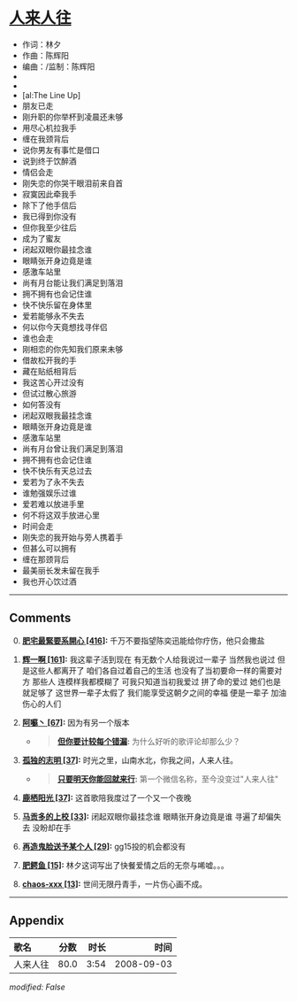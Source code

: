 # [人来人往](https://music.163.com/song?id=409931767)

* 作词：林夕
* 作曲：陈辉阳
* 编曲：/监制：陈辉阳
*
*
* [al:The Line Up]
* 朋友已走
* 刚升职的你举杯到凌晨还未够
* 用尽心机拉我手
* 缠在我颈背后
* 说你男友有事忙是借口
* 说到终于饮醉酒
* 情侣会走
* 刚失恋的你哭干眼泪前来自首
* 寂寞因此牵我手
* 除下了他手信后
* 我已得到你没有
* 但你我至少往后
* 成为了蜜友
* 闭起双眼你最挂念谁
* 眼睛张开身边竟是谁
* 感激车站里
* 尚有月台能让我们满足到落泪
* 拥不拥有也会记住谁
* 快不快乐留在身体里
* 爱若能够永不失去
* 何以你今天竟想找寻伴侣
* 谁也会走
* 刚相恋的你先知我们原来未够
* 借故松开我的手
* 藏在贴纸相背后
* 我这苦心开过没有
* 但试过散心旅游
* 如何答没有
* 闭起双眼我最挂念谁
* 眼睛张开身边竟是谁
* 感激车站里
* 尚有月台曾让我们满足到落泪
* 拥不拥有也会记住谁
* 快不快乐有天总过去
* 爱若为了永不失去
* 谁勉强娱乐过谁
* 爱若难以放进手里
* 何不将这双手放进心里
* 时间会走
* 刚失恋的我开始与旁人携着手
* 但甚么可以拥有
* 缠在那颈背后
* 最美丽长发未留在我手
* 我也开心饮过酒


---

## Comments
0. **[肥宅最緊要系開心 \[416\]](https://music.163.com/#/user/home?id=288061975):** 千万不要指望陈奕迅能给你疗伤，他只会撒盐

1. **[辉一啊 \[161\]](https://music.163.com/#/user/home?id=373647622):** 我这辈子活到现在 有无数个人给我说过一辈子 当然我也说过 但是这些人都离开了 咱们各自过着自己的生活 也没有了当初要命一样的需要对方 那些人 连模样我都模糊了 可我只知道当初我爱过 拼了命的爱过 她们也是 就足够了  这世界一辈子太假了  我们能享受这朝夕之间的幸福 便是一辈子 加油 伤心的人们

2. **[阿囌丶 \[67\]](https://music.163.com/#/user/home?id=276392059):** 因为有另一个版本
	* > **[但你要计较每个错漏](https://music.163.com/#/user/home?id=328178801):** 为什么好听的歌评论却那么少？

3. **[孤独的志明 \[37\]](https://music.163.com/#/user/home?id=280592806):** 时光之里，山南水北，你我之间，人来人往。
	* > **[只要明天你能回就来行](https://music.163.com/#/user/home?id=448319355):** 第一个微信名称，至今没变过"人来人往"

4. **[鹿栖阳光 \[37\]](https://music.163.com/#/user/home?id=357057272):** 这首歌陪我度过了一个又一个夜晚

5. **[马贡多的上校 \[33\]](https://music.163.com/#/user/home?id=263095353):** 闭起双眼你最挂念谁  眼睛张开身边竟是谁  寻遍了却偏失去  没盼却在手

6. **[再造鬼脸送予某个人 \[29\]](https://music.163.com/#/user/home?id=121327523):** gg15投的机会都没有

7. **[肥鳄鱼 \[15\]](https://music.163.com/#/user/home?id=34250931):** 林夕这词写出了快餐爱情之后的无奈与唏嘘。。。

8. **[chaos-xxx \[13\]](https://music.163.com/#/user/home?id=279699202):** 世间无限丹青手，一片伤心画不成。



---

## Appendix

|歌名|分数|时长|时间|
|:---|:---:|---:|---:|
|人来人往|80.0|3:54|2008-09-03

*modified: False*